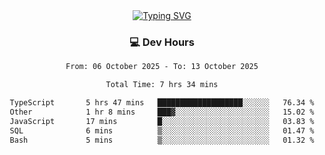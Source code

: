 
<div align="center">
  <a href="https://git.io/typing-svg"><img src="https://readme-typing-svg.demolab.com?font=Fira+Code&size=30&pause=1000&color=33F7F5&center=true&vCenter=true&width=435&lines=Hi+there+%F0%9F%91%8B+I+am+AirboZH+;Welcome+to+my+Github" alt="Typing SVG" /></a>

<h3>💻 Dev Hours</h3>
<!--START_SECTION:waka-->

```txt
From: 06 October 2025 - To: 13 October 2025

Total Time: 7 hrs 34 mins

TypeScript       5 hrs 47 mins   ███████████████████░░░░░░   76.34 %
Other            1 hr 8 mins     ███▓░░░░░░░░░░░░░░░░░░░░░   15.02 %
JavaScript       17 mins         █░░░░░░░░░░░░░░░░░░░░░░░░   03.83 %
SQL              6 mins          ▒░░░░░░░░░░░░░░░░░░░░░░░░   01.47 %
Bash             5 mins          ▒░░░░░░░░░░░░░░░░░░░░░░░░   01.32 %
```

<!--END_SECTION:waka-->
</div>  
